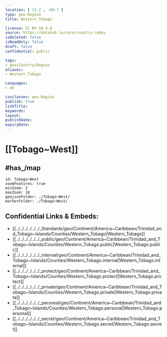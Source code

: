 ```yaml
---
location: [ 11.2 , -60.7 ] 
type: geo-Region
title: Western_Tobago

license: CC BY-SA 4.0
source: https://datahub.io/core/country-codes
isDeleted: false
isReadOnly: false
draft: false
confidential: public

tags:
- geo/Country/Region
aliases:
- Western_Tobago

Languages:
- de

cssclasses: geo-Region
publish: true
linkTitle: 
keywords: 
layout: 
publishDate: 
expiryDate: 
---
```


# [[Tobago~West]] 


## #has_/map 


```leaflet
id: Tobago~West
zoomFeatures: true 
minZoom: 2 
maxZoom: 18
geojsonFolder: ./Tobago~West/
markerFolder: ./Tobago~West/
```


## Confidential Links & Embeds: 
- [[../../../../../../_Standards/geo/Continent/America~Caribbean/Trinidad_and_Tobago~Islands/Counties/Western_Tobago|Western_Tobago]] 
- [[../../../../../../_public/geo/Continent/America~Caribbean/Trinidad_and_Tobago~Islands/Counties/Western_Tobago.public|Western_Tobago.public]] 
- [[../../../../../../_internal/geo/Continent/America~Caribbean/Trinidad_and_Tobago~Islands/Counties/Western_Tobago.internal|Western_Tobago.internal]] 
- [[../../../../../../_protect/geo/Continent/America~Caribbean/Trinidad_and_Tobago~Islands/Counties/Western_Tobago.protect|Western_Tobago.protect]] 
- [[../../../../../../_private/geo/Continent/America~Caribbean/Trinidad_and_Tobago~Islands/Counties/Western_Tobago.private|Western_Tobago.private]] 
- [[../../../../../../_personal/geo/Continent/America~Caribbean/Trinidad_and_Tobago~Islands/Counties/Western_Tobago.personal|Western_Tobago.personal]] 
- [[../../../../../../_secret/geo/Continent/America~Caribbean/Trinidad_and_Tobago~Islands/Counties/Western_Tobago.secret|Western_Tobago.secret]] 

